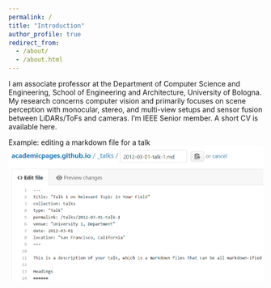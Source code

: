 ```yaml
---
permalink: /
title: "Introduction"
author_profile: true
redirect_from: 
  - /about/
  - /about.html
---
```


I am associate professor at the Department of Computer Science and Engineering, School of Engineering and Architecture, University of Bologna. My research concerns computer vision and primarily focuses on scene perception with monocular, stereo, and multi-view setups and sensor fusion between LiDARs/ToFs and cameras. I’m IEEE Senior member. A short CV is available here.



Example: editing a markdown file for a talk
![Editing a markdown file for a talk](/images/editing-talk.png)

